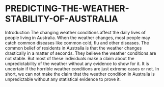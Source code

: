 # PREDICTING-THE-WEATHER-STABILITY-OF-AUSTRALIA
Introduction The changing weather conditions affect the daily lives of people living in Australia. When the weather changes, most people may catch common diseases like common cold, flu and other diseases.  The common belief of residents in Australia is that the weather changes drastically in a matter of seconds. They believe the weather conditions are not stable. But most of these individuals make a claim about the unpredictability of the weather without any evidence to show for it. It is uncertain if the horrible weather conditions are just extreme cases or not.  In short, we can not make the claim that the weather condition in Australia is unpredictable without any statistical evidence to prove it.
